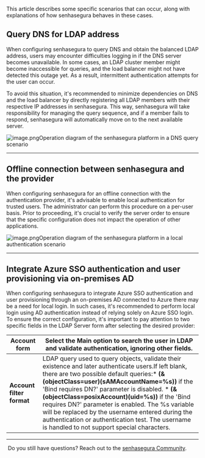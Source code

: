 This article describes some specific scenarios that can occur, along with explanations of how senhasegura behaves in these cases.

## Query DNS for LDAP address

When configuring senhasegura to query DNS and obtain the balanced LDAP address, users may encounter difficulties logging in if the DNS server becomes unavailable. In some cases, an LDAP cluster member might become inaccessible for queries, and the load balancer might not have detected this outage yet. As a result, intermittent authentication attempts for the user can occur.

To avoid this situation, it's recommended to minimize dependencies on DNS and the load balancer by directly registering all LDAP members with their respective IP addresses in senhasegura. This way, senhasegura will take responsibility for managing the query sequence, and if a member fails to respond, senhasegura will automatically move on to the next available server.

![image.png](https://cdn.document360.io/5a1d58df-64ce-42a2-8b23-688477d32f33/Images/Documentation/image%28185%29.png)Operation diagram of the senhasegura platform in a DNS query scenario 



---

## Offline connection between senhasegura and the provider

When configuring senhasegura for an offline connection with the authentication provider, it's advisable to enable local authentication for trusted users. The administrator can perform this procedure on a per\-user basis. Prior to proceeding, it's crucial to verify the server order to ensure that the specific configuration does not impact the operation of other applications.

![image.png](https://cdn.document360.io/5a1d58df-64ce-42a2-8b23-688477d32f33/Images/Documentation/image%28186%29.png)Operation diagram of the senhasegura platform in a local authentication scenario 



---

## Integrate Azure SSO authentication and user provisioning via on\-premises AD

When configuring senhasegura to integrate Azure SSO authentication and user provisioning through an on\-premises AD connected to Azure there may be a need for local login. In such cases, it's recommended to perform local login using AD authentication instead of relying solely on Azure SSO login. To ensure the correct configuration, it's important to pay attention to two specific fields in the LDAP Server form after selecting the desired provider:



| **Account form** | Select the **Main** option to search the user in LDAP and validate authentication, ignoring other fields. |
| --- | --- |
| **Account filter format** | LDAP query used to query objects, validate their existence and later authenticate users.If left blank, there are two possible default queries:* **(\&(objectClass\=user)(sAMAccountName\=%s))** if the 'Bind requires DN?' parameter is disabled. * **(\&(objectClass\=posixAccount)(uid\=%s))** if the 'Bind requires DN?' parameter is enabled.  The %s variable will be replaced by the username entered during the authentication or authentication test. The username is handled to not support special characters. |



---

 Do you still have questions? Reach out to the [senhasegura Community](https://community.senhasegura.io/).


